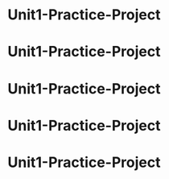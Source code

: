 # Unit1-Practice-Project
# Unit1-Practice-Project
# Unit1-Practice-Project
# Unit1-Practice-Project
# Unit1-Practice-Project
